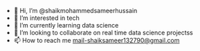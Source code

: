 - 👋 Hi, I’m @shaikmohammedsameerhussain
- 👀 I’m interested in tech
- 🌱 I’m currently learning data science
- 💞️ I’m looking to collaborate on real time data science projectss
- 📫 How to reach me mail-shaiksameer132790@gmail.com

<!---
shaikmohammedsameerhussain/shaikmohammedsameerhussain is a ✨ special ✨ repository because its `README.md` (this file) appears on your GitHub profile.
You can click the Preview link to take a look at your changes.
--->
